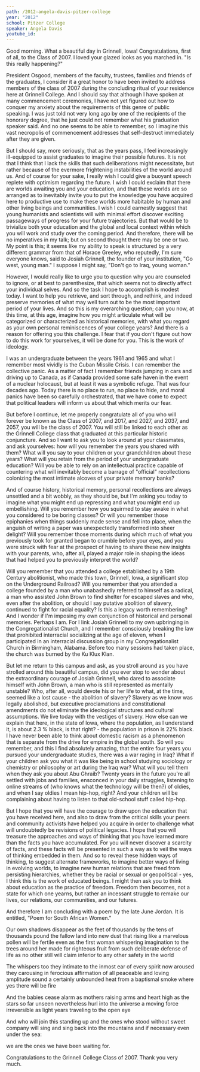 ```yaml
---
path: /2012-angela-davis-pitzer-college
year: "2012"
school: Pitzer College
speaker: Angela Davis
youtube_id: 
---
```


Good morning. What a beautiful day in Grinnell, Iowa! Congratulations, first of all, to the Class of 2007. I loved your glazed looks as you marched in. "Is this really happening?"

President Osgood, members of the faculty, trustees, families and friends of the graduates, I consider it a great honor to have been invited to address members of the class of 2007 during the concluding ritual of your residence here at Grinnell College. And I should say that although I have spoken at many commencement ceremonies, I have not yet figured out how to conquer my anxiety about the requirements of this genre of public speaking. I was just told not very long ago by one of the recipients of the honorary degree, that he just could not remember what his graduation speaker said. And no one seems to be able to remember, so I imagine this vast necropolis of commencement addresses that self-destruct immediately after they are given.

But I should say, more seriously, that as the years pass, I feel increasingly ill-equipped to assist graduates to imagine their possible futures. It is not that I think that I lack the skills that such deliberations might necessitate, but rather because of the evermore frightening instabilities of the world around us. And of course for your sake, I really wish I could give a buoyant speech replete with optimism regarding the future. I wish I could exclaim that there are worlds awaiting you and your education, and that these worlds are so arranged as to inevitably invite you to put the knowledge you have acquired here to productive use to make these worlds more habitable by human and other living beings and communities. I wish I could earnestly suggest that young humanists and scientists will with minimal effort discover exciting passageways of progress for your future trajectories. But that would be to trivialize both your education and the global and local context within which you will work and study over the coming period. And therefore, there will be no imperatives in my talk; but on second thought there may be one or two. My point is this; it seems like my ability to speak is structured by a very different grammar from that of Horace Greeley, who reputedly, I'm sure everyone knows, said to Josiah Grinnell, the founder of your institution, "Go west, young man." I suppose I might say, "Don't go to Iraq, young woman."

However, I would really like to urge you to question why you are counseled to ignore, or at best to parenthesize, that which seems not to directly affect your individual selves. And so the task I hope to accomplish is modest today. I want to help you retrieve, and sort through, and rethink, and indeed preserve memories of what may well turn out to be the most important period of your lives. And so this is my overarching question; can you now, at this time, at this age, imagine how you might articulate what will be categorized or characterized as historical memories, with what you regard as your own personal reminiscences of your college years? And there is a reason for offering you this challenge. I fear that if you don't figure out how to do this work for yourselves, it will be done for you. This is the work of ideology.

I was an undergraduate between the years 1961 and 1965 and what I remember most vividly is the Cuban Missile Crisis. I can remember the collective panic. As a matter of fact I remember friends jumping in cars and driving up to Canada, as if Canada provided some safe haven in the event of a nuclear holocaust, but at least it was a symbolic refuge. That was four decades ago. Today there is no place to run, no place to hide, and moral panics have been so carefully orchestrated, that we have come to expect that political leaders will inform us about that which merits our fear.

But before I continue, let me properly congratulate all of you who will forever be known as the Class of 2007, and 2017, and 2027, and 2037, and 2057, you will be the class of 2007. You will still be linked to each other as the Grinnell College class that graduated at this particular historic conjuncture. And so I want to ask you to look around at your classmates, and ask yourselves: how will you remember the years you shared with them? What will you say to your children or your grandchildren about these years? What will you retain from the period of your undergraduate education? Will you be able to rely on an intellectual practice capable of countering what will inevitably become a barrage of "official" recollections colonizing the most intimate alcoves of your private memory banks?

And of course history, historical memory, personal recollections are always unsettled and a bit wobbly, as they should be, but I'm asking you today to imagine what you might end up repressing and what you might end up embellishing. Will you remember how you squirmed to stay awake in what you considered to be boring classes? Or will you remember those epiphanies when things suddenly made sense and fell into place, when the anguish of writing a paper was unexpectedly transformed into sheer delight? Will you remember those moments during which much of what you previously took for granted began to crumble before your eyes, and you were struck with fear at the prospect of having to share these new insights with your parents, who, after all, played a major role in shaping the ideas that had helped you to previously interpret the world?

Will you remember that you attended a college established by a 19th Century abolitionist, who made this town, Grinnell, Iowa, a significant stop on the Underground Railroad? Will you remember that you attended a college founded by a man who unabashedly referred to himself as a radical, a man who assisted John Brown to find shelter for escaped slaves and who, even after the abolition, or should I say putative abolition of slavery, continued to fight for racial equality? Is this a legacy worth remembering? And I wonder if I'm imposing my own conjunction of historical and personal memories. Perhaps I am. For I link Josiah Grinnell to my own upbringing in the Congregationalist Church, and I remember consciously breaking the law that prohibited interracial socializing at the age of eleven, when I participated in an interracial discussion group in my Congregationalist Church in Birmingham, Alabama. Before too many sessions had taken place, the church was burned by the Ku Klux Klan.

But let me return to this campus and ask, as you stroll around as you have strolled around this beautiful campus, did you ever stop to wonder about the extraordinary courage of Josiah Grinnell, who dared to associate himself with John Brown, a man who is still represented as mentally unstable? Who, after all, would devote his or her life to what, at the time, seemed like a lost cause - the abolition of slavery? Slavery as we know was legally abolished, but executive proclamations and constitutional amendments do not eliminate the ideological structures and cultural assumptions. We live today with the vestiges of slavery. How else can we explain that here, in the state of Iowa, where the population, as I understand it, is about 2.3 % black, is that right? - the population in prison is 22% black. I have never been able to think about domestic racism as a phenomenon that is separate from the drive for empire in the global south. So will you remember, and this I find absolutely amazing, that the entire four years you pursued your undergraduate studies, there was a war raging in Iraq? What if your children ask you what it was like being in school studying sociology or chemistry or philosophy or art during the Iraq war? What will you tell them when they ask you about Abu Ghraib? Twenty years in the future you're all settled with jobs and families, ensconced in your daily struggles, listening to online streams of (who knows what the technology will be then?) of oldies, and when I say oldies I mean hip-hop, right? And your children will be complaining about having to listen to that old-school stuff called hip-hop.

But I hope that you will have the courage to draw upon the education that you have received here, and also to draw from the critical skills your peers and community activists have helped you acquire in order to challenge what will undoubtedly be revisions of political legacies. I hope that you will treasure the approaches and ways of thinking that you have learned more than the facts you have accumulated. For you will never discover a scarcity of facts, and these facts will be presented in such a way as to veil the ways of thinking embedded in them. And so to reveal these hidden ways of thinking, to suggest alternate frameworks, to imagine better ways of living in evolving worlds, to imagine new human relations that are freed from persisting hierarchies, whether they be racial or sexual or geopolitical - yes, I think this is the work of educated beings. I might then ask you to think about education as the practice of freedom. Freedom then becomes, not a state for which one yearns, but rather an incessant struggle to remake our lives, our relations, our communities, and our futures.

And therefore I am concluding with a poem by the late June Jordan. It is entitled, "Poem for South African Women."

Our own shadows disappear as the feet of thousands
by the tens of thousands pound the fallow land
into new dust that
rising like a marvelous pollen will be
fertile
even as the first woman whispering
imagination to the trees around her made
for righteous fruit
from such deliberate defense of life
as no other still
will claim inferior to any other safety
in the world

The whispers too they
intimate to the inmost ear of every spirit
now aroused they
carousing in ferocious affirmation
of all peaceable and loving amplitude
sound a certainly unbounded heat
from a baptismal smoke where yes
there will be fire

And the babies cease alarm as mothers
raising arms
and heart high as the stars so far unseen
nevertheless hurl into the universe
a moving force
irreversible as light years
traveling to the open eye

And who will join this standing up
and the ones who stood without sweet company
will sing and sing
back into the mountains and
if necessary
even under the sea:

we are the ones we have been waiting for.

Congratulations to the Grinnell College Class of 2007. Thank you very much.
